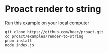 # Proact render to string

Run this example on your local computer

```
git clone https://github.com/heec/proact.git
cd proact/examples/render-to-string
pnpm install
node index.js

```
